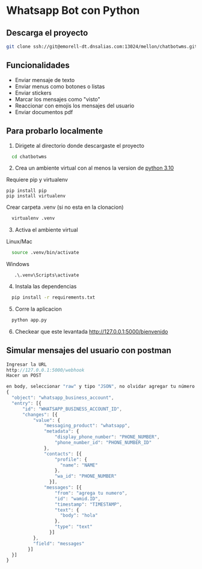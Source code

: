 
# Whatsapp Bot con Python

## Descarga el proyecto


```bash
git clone ssh://git@emorell-dt.dnsalias.com:13024/mellon/chatbotwms.git
```
    
## Funcionalidades

- Enviar mensaje de texto
- Enviar menus como botones o listas
- Enviar stickers
- Marcar los mensajes como "visto"
- Reaccionar con emojis los mensajes del usuario
- Enviar documentos pdf


## Para probarlo localmente

1. Dirigete al directorio donde descargaste el proyecto

```bash
  cd chatbotwms
```
2. Crea un ambiente virtual con al menos la version de [python 3.10](https://www.python.org/downloads/)

Requiere pip y virtualenv
```commandline
pip install pip
pip install virtualenv
```
Crear carpeta .venv (si no esta en la clonacion)
```bash
  virtualenv .venv
```
3. Activa el ambiente virtual

Linux/Mac
```bash
  source .venv/bin/activate
```
Windows
```commandline
   .\.venv\Scripts\activate 
```
4. Instala las dependencias

```bash
  pip install -r requirements.txt
```

5. Corre la aplicacion

```bash
  python app.py
```
6. Checkear que este levantada http://127.0.0.1:5000/bienvenido

## Simular mensajes del usuario con postman

```javascript
Ingresar la URL
http://127.0.0.1:5000/webhook
Hacer un POST

en body, seleccionar "raw" y tipo "JSON", no olvidar agregar tu número
{
  "object": "whatsapp_business_account",
  "entry": [{
      "id": "WHATSAPP_BUSINESS_ACCOUNT_ID",
      "changes": [{
          "value": {
              "messaging_product": "whatsapp",
              "metadata": {
                  "display_phone_number": "PHONE_NUMBER",
                  "phone_number_id": "PHONE_NUMBER_ID"
              },
              "contacts": [{
                  "profile": {
                    "name": "NAME"
                  },
                  "wa_id": "PHONE_NUMBER"
                }],
              "messages": [{
                  "from": "agrega tu numero",
                  "id": "wamid.ID",
                  "timestamp": "TIMESTAMP",
                  "text": {
                    "body": "hola"
                  },
                  "type": "text"
                }]
          },
          "field": "messages"
        }]
  }]
}
```

